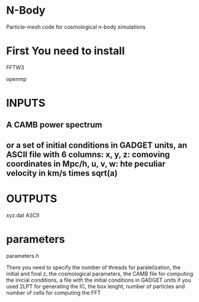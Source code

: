 # N-Body
Particle-mesh code for cosmological n-body simulations

# First You need to install

FFTW3

openmp

# INPUTS

## A CAMB power spectrum

## or a set of initial conditions in GADGET units, an ASCII file with 6 columns: x, y, z: comoving coordinates in Mpc/h, u, v, w: hte peculiar velocity in km/s times sqrt(a)

# OUTPUTS

xyz.dat
ASCII

# parameters
parameters.h

There you need to specify the number of threads for paralelization, the initial and final z, the cosmological parameters, the CAMB file for computing the inicial conditions, a file with the initial conditions in GADGET units if you used 2LPT for generating the IC, the box lenght, number of particles and number of cells for computing the FFT



